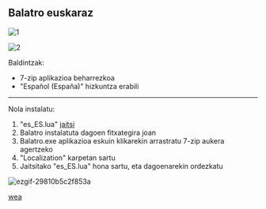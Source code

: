 ## Balatro euskaraz

![1](https://github.com/user-attachments/assets/841def8e-ebc0-48ce-bad5-fd8cac106d82)

![2](https://github.com/user-attachments/assets/fc3890c8-0df0-4a20-b998-41c652e5cefc)


Baldintzak:
* 7-zip aplikazioa beharrezkoa
* "Español (España)" hizkuntza erabili

_____________________________________________________________________________________________________________________

Nola instalatu:
1. "es_ES.lua" [jaitsi](https://drive.google.com/file/d/1j2kTKX_hfq-d-2Gz5gFHqpbFPtLnXltd/view?usp=sharing)
2. Balatro instalatuta dagoen fitxategira joan
3. Balatro.exe aplikazioa eskuin klikarekin arrastratu 7-zip aukera agertzeko
4. "Localization" karpetan sartu
5. Jaitsitako "es_ES.lua" hona sartu, eta dagoenarekin ordezkatu

![ezgif-29810b5c2f853a](https://github.com/user-attachments/assets/120ea39b-f9b9-424d-9afa-9d8037dc2331)


[wea](https://github.com/Megasier/itzulpenak/blob/main/Balatro/es_ES.lua)
